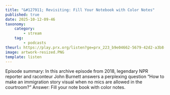 ```yaml
---
title: "&#127911; Revisiting: Fill Your Notebook with Color Notes"
published: true
date: 2025-10-12-09-46
taxonomy:
    category:
        - stream
    tag:
        - podcasts
theurl: https://play.prx.org/listen?ge=prx_223_b9e04662-5679-42d2-a3b8-d1822f73ed8f&uf=http%3A%2F%2Ffeeds.prx.org%2FHowSound
image: artwork-resized.PNG
template: listen
---
```


Episode summary: In this archive episode from 2018, legendary NPR reporter and raconteur John Burnett answers a perplexing question &ldquo;How to make an immigration story visual when no mics are allowed in the courtroom?&rdquo; Answer: Fill your note book with color notes.
